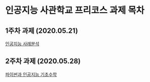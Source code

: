 # 인공지능 사관학교 프리코스 과제 목차

## 1주차 과제 (2020.05.21)
[인공지능 사례분석](https://github.com/dryhusky/-/blob/master/%EC%9D%B8%EA%B3%B5%EC%A7%80%EB%8A%A5%EC%82%AC%EA%B4%80%ED%95%99%EA%B5%90_%ED%94%84%EB%A6%AC%EC%BD%94%EC%8A%A4_%EA%B3%BC%EC%A0%9C_1%EC%A3%BC%EC%B0%A8.ipynb)

## 2주차 과제 (2020.05.28)
[파이썬과 인공지능 기초수학](https://github.com/dryhusky/-/blob/master/%EC%9D%B8%EA%B3%B5%EC%A7%80%EB%8A%A5%EC%82%AC%EA%B4%80%ED%95%99%EA%B5%90_%ED%94%84%EB%A6%AC%EC%BD%94%EC%8A%A4_%EA%B3%BC%EC%A0%9C_2%EC%A3%BC%EC%B0%A8.ipynb)
